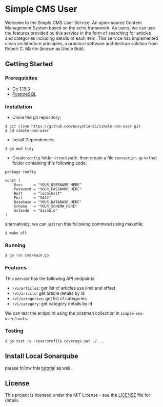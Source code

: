 # Simple CMS User

Welcome to the Simple CMS User Service. An open-source Content Management System based on the echo framework. As users, we can use the features provided by this service in the form of searching for articles and categories including details of each item. This service has implemented clean architecture principles, a practical software architecture solution from Robert C. Martin (known as Uncle Bob).

## Getting Started

### Prerequisites

- [Go 1.19.3](https://go.dev/dl/)
- [PostgreSQL](https://www.postgresql.org/download/)

### Installation

- Clone the git repository:

```
$ git clone https://github.com/Assyatier21/simple-cms-user.git
$ cd simple-cms-user
```

- Install Dependencies

```
$ go mod tidy
```

- Create `config` folder in root path, then create a file `connection.go` in that folder containing this following code:

```
package config

const (
	User     = "YOUR_USERNAME_HERE"
	Password = "YOUR_PASSWORD_HERE"
	Host     = "localhost"
	Port     = "5432"
	Database = "YOUR_DATABASE_HERE"
	Schema   = "YOUR_SCHEMA_HERE"
	Sslmode  = "disable"
)
```

alternatively, we can just run this following command using makefile:

```
$ make all
```

### Running

```
$ go run cmd/main.go
```

### Features

This service has the following API endpoints:

- `/v1/articles`: get list of articles use limit and offset
- `/v1/article`: get article details by id
- `/v1/categories`: get list of categories
- `/v1/category`: get category details by id

We can test the endpoint using the postman collection in `simple-cms-user/tools`.

### Testing

```
$ go test -v -coverprofile coverage.out ./...
```

## Install Local Sonarqube

please follow this [tutorial](https://techblost.com/how-to-setup-sonarqube-locally-on-mac/) as well.

## License

This project is licensed under the MIT License - see the [LICENSE](https://github.com/Assyatier21/simple-cms-user/blob/master/LICENSE) file for details.
